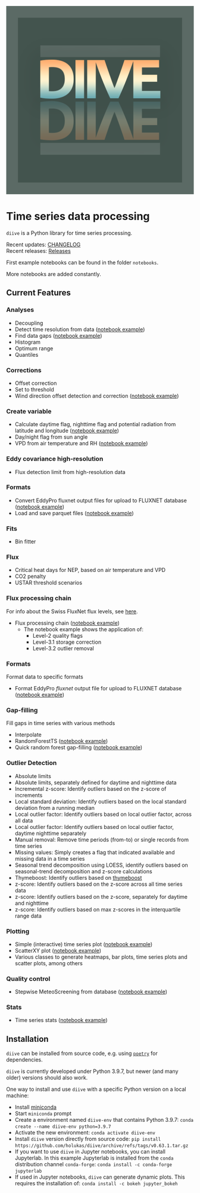 ![](images/logo_diive1_512px.png)

# Time series data processing

`diive` is a Python library for time series processing.

Recent updates: [CHANGELOG](CHANGELOG.md)   
Recent releases: [Releases](https://github.com/holukas/diive/releases)

First example notebooks can be found in the folder `notebooks`.

More notebooks are added constantly.

## Current Features

### Analyses

- Decoupling
- Detect time resolution from data ([notebook example](notebooks/TimeStamps/Detect_time_resolution.ipynb))
- Find data gaps ([notebook example](notebooks/Analyses/GapFinder.ipynb))
- Histogram
- Optimum range
- Quantiles

### Corrections

- Offset correction
- Set to threshold
- Wind direction offset detection and correction ([notebook example](notebooks/Corrections/WindDirectionOffset.ipynb))

### Create variable

- Calculate daytime flag, nighttime flag and potential radiation from latitude and longitude ([notebook example](notebooks/CalculateVariable/Daytime_and_nighttime_flag.ipynb))
- Day/night flag from sun angle
- VPD from air temperature and RH ([notebook example](notebooks/CalculateVariable/Calculate_VPD_from_TA_and_RH.ipynb))

### Eddy covariance high-resolution

- Flux detection limit from high-resolution data

### Formats

- Convert EddyPro fluxnet output files for upload to FLUXNET
  database ([notebook example](notebooks/Formats/FormatEddyProFluxnetFileForUpload.ipynb))
- Load and save parquet files ([notebook example](notebooks/Formats/LoadSaveParquetFile.ipynb))

### Fits

- Bin fitter

### Flux

- Critical heat days for NEP, based on air temperature and VPD
- CO2 penalty
- USTAR threshold scenarios

### Flux processing chain

For info about the Swiss FluxNet flux levels,
see [here](https://www.swissfluxnet.ethz.ch/index.php/data/ecosystem-fluxes/flux-processing-chain/).

- Flux processing chain ([notebook example](notebooks/FluxProcessingChain/FluxProcessingChain.ipynb))
    - The notebook example shows the application of:
        - Level-2 quality flags
        - Level-3.1 storage correction
        - Level-3.2 outlier removal

### Formats

Format data to specific formats

- Format EddyPro _fluxnet_ output file for upload to FLUXNET
  database ([notebook example](notebooks/Formats/FormatEddyProFluxnetFileForUpload.ipynb))

### Gap-filling

Fill gaps in time series with various methods

- Interpolate
- RandomForestTS ([notebook example](notebooks/GapFilling/RandomForestGapFilling.ipynb))
- Quick random forest gap-filling ([notebook example](notebooks/GapFilling/QuickRandomForestGapFilling.ipynb))

### Outlier Detection

- Absolute limits
- Absolute limits, separately defined for daytime and nighttime data
- Incremental z-score: Identify outliers based on the z-score of increments
- Local standard deviation: Identify outliers based on the local standard deviation from a running median
- Local outlier factor: Identify outliers based on local outlier factor, across all data
- Local outlier factor: Identify outliers based on local outlier factor, daytime nighttime separately
- Manual removal: Remove time periods (from-to) or single records from time series
- Missing values: Simply creates a flag that indicated available and missing data in a time series
- Seasonal trend decomposition using LOESS, identify outliers based on seasonal-trend decomposition and
  z-score calculations
- Thymeboost: Identify outliers based on [thymeboost](https://github.com/tblume1992/ThymeBoost)
- z-score: Identify outliers based on the z-score across all time series data
- z-score: Identify outliers based on the z-score, separately for daytime and nighttime
- z-score: Identify outliers based on max z-scores in the interquartile range data

### Plotting

- Simple (interactive) time series plot ([notebook example](notebooks/Plotting/TimeSeries.ipynb))
- ScatterXY plot ([notebook example](notebooks/Plotting/ScatterXY.ipynb))
- Various classes to generate heatmaps, bar plots, time series plots and scatter plots, among others

### Quality control

- Stepwise MeteoScreening from
  database ([notebook example](notebooks/MeteoScreening/StepwiseMeteoScreeningFromDatabase.ipynb))

### Stats

- Time series stats ([notebook example](notebooks/Stats/TimeSeriesStats.ipynb))

## Installation

`diive` can be installed from source code, e.g. using [`poetry`](https://python-poetry.org/) for dependencies.

`diive` is currently developed under Python 3.9.7, but newer (and many older) versions should also work.

One way to install and use `diive` with a specific Python version on a local machine:

- Install [miniconda](https://docs.conda.io/en/latest/miniconda.html)
- Start `miniconda` prompt
- Create a environment named `diive-env` that contains Python 3.9.7:
  `conda create --name diive-env python=3.9.7`
- Activate the new environment: `conda activate diive-env`
- Install `diive` version directly from source code:
  `pip install https://github.com/holukas/diive/archive/refs/tags/v0.63.1.tar.gz`
- If you want to use `diive` in Jupyter notebooks, you can install Jupyterlab.
  In this example Jupyterlab is installed from the `conda` distribution channel `conda-forge`:
  `conda install -c conda-forge jupyterlab`
- If used in Jupyter notebooks, `diive` can generate dynamic plots. This requires the installation of:
  `conda install -c bokeh jupyter_bokeh`
